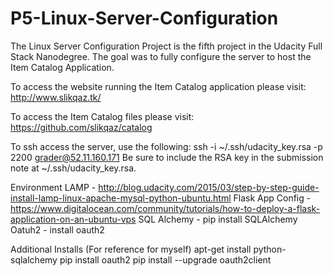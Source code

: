 # P5-Linux-Server-Configuration

The Linux Server Configuration Project is the fifth project in the Udacity Full Stack Nanodegree. The goal was to fully configure the server to host the Item Catalog Application.

To access the website running the Item Catalog application please visit: http://www.slikqaz.tk/

To access the Item Catalog files please visit: https://github.com/slikqaz/catalog

To ssh access the server, use the following: ssh -i ~/.ssh/udacity_key.rsa -p 2200 grader@52.11.160.171
Be sure to include the RSA key in the submission note at ~/.ssh/udacity_key.rsa.

Environment
LAMP - http://blog.udacity.com/2015/03/step-by-step-guide-install-lamp-linux-apache-mysql-python-ubuntu.html
Flask App Config - https://www.digitalocean.com/community/tutorials/how-to-deploy-a-flask-application-on-an-ubuntu-vps
SQL Alchemy - pip install SQLAlchemy
Oatuh2 - install oauth2












Additional Installs (For reference for myself)
apt-get install python-sqlalchemy
pip install oauth2
pip install --upgrade oauth2client
